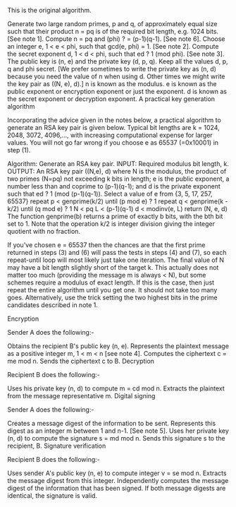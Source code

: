 This is the original algorithm.

Generate two large random primes, p and q, of approximately equal size such that their product n = pq is of the required bit length, e.g. 1024 bits. [See note 1].
Compute n = pq and (phi) ? = (p-1)(q-1). [See note 6].
Choose an integer e, 1 < e < phi, such that gcd(e, phi) = 1. [See note 2].
Compute the secret exponent d, 1 < d < phi, such that ed ? 1 (mod phi). [See note 3].
The public key is (n, e) and the private key (d, p, q). Keep all the values d, p, q and phi secret. [We prefer sometimes to write the private key as (n, d) because you need the value of n when using d. Other times we might write the key pair as ((N, e), d).]
n is known as the modulus.
e is known as the public exponent or encryption exponent or just the exponent.
d is known as the secret exponent or decryption exponent.
A practical key generation algorithm

Incorporating the advice given in the notes below, a practical algorithm to generate an RSA key pair is given below. Typical bit lengths are k = 1024, 2048, 3072, 4096,..., with increasing computational expense for larger values. You will not go far wrong if you choose e as 65537 (=0x10001) in step (1).

Algorithm: Generate an RSA key pair.
INPUT: Required modulus bit length, k. 
OUTPUT: An RSA key pair ((N,e), d) where N is the modulus, the product of two primes (N=pq) not exceeding k bits in length; e is the public exponent, a number less than and coprime to (p-1)(q-1); and d is the private exponent such that ed ? 1 (mod (p-1)(q-1)). 
Select a value of e from {3, 5, 17, 257, 65537}
repeat
   p < genprime(k/2)
until (p mod e) ? 1
repeat
   q < genprime(k - k/2)
until (q mod e) ? 1
N < pq
L < (p-1)(q-1)
d < modinv(e, L)
return (N, e, d)
The function genprime(b) returns a prime of exactly b bits, with the bth bit set to 1. Note that the operation k/2 is integer division giving the integer quotient with no fraction.

If you've chosen e = 65537 then the chances are that the first prime returned in steps (3) and (6) will pass the tests in steps (4) and (7), so each repeat-until loop will most likely just take one iteration. The final value of N may have a bit length slightly short of the target k. This actually does not matter too much (providing the message m is always < N), but some schemes require a modulus of exact length. If this is the case, then just repeat the entire algorithm until you get one. It should not take too many goes. Alternatively, use the trick setting the two highest bits in the prime candidates described in note 1.

Encryption

Sender A does the following:-

Obtains the recipient B's public key (n, e).
Represents the plaintext message as a positive integer m, 1 < m < n [see note 4].
Computes the ciphertext c = me mod n.
Sends the ciphertext c to B.
Decryption

Recipient B does the following:-

Uses his private key (n, d) to compute m = cd mod n.
Extracts the plaintext from the message representative m.
Digital signing

Sender A does the following:-

Creates a message digest of the information to be sent.
Represents this digest as an integer m between 1 and n-1. [See note 5].
Uses her private key (n, d) to compute the signature s = md mod n.
Sends this signature s to the recipient, B.
Signature verification

Recipient B does the following:-

Uses sender A's public key (n, e) to compute integer v = se mod n.
Extracts the message digest from this integer.
Independently computes the message digest of the information that has been signed.
If both message digests are identical, the signature is valid.